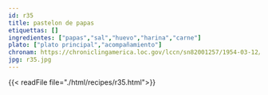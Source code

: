 ```yaml
---
id: r35
title: pastelon de papas
etiquettas: []
ingredientes: ["papas","sal","huevo","harina","carne"]
plato: ["plato principal","acompañamiento"]
chronam: https://chroniclingamerica.loc.gov/lccn/sn82001257/1954-03-12/ed-1/seq-4/
jpg: r35.jpg
---
```


{{< readFile file="./html/recipes/r35.html">}}